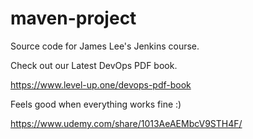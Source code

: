 # maven-project
Source code for James Lee's Jenkins course.

Check out our Latest DevOps PDF book.

https://www.level-up.one/devops-pdf-book

Feels good when everything works fine :)

https://www.udemy.com/share/1013AeAEMbcV9STH4F/
